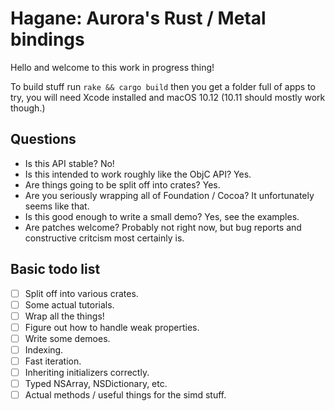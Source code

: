 # Hagane: Aurora's Rust / Metal bindings #

Hello and welcome to this work in progress thing!

To build stuff run `rake && cargo build` then you get a folder full of apps to try, you will need Xcode installed and macOS 10.12 (10.11 should mostly work though.)

## Questions ##

 - Is this API stable? No!
 - Is this intended to work roughly like the ObjC API? Yes.
 - Are things going to be split off into crates? Yes.
 - Are you seriously wrapping all of Foundation / Cocoa? It unfortunately seems like that.
 - Is this good enough to write a small demo? Yes, see the examples.
 - Are patches welcome? Probably not right now, but bug reports and constructive critcism most certainly is.

## Basic todo list ##

 - [ ] Split off into various crates.
 - [ ] Some actual tutorials.
 - [ ] Wrap all the things!
 - [ ] Figure out how to handle weak properties.
 - [ ] Write some demoes.
 - [ ] Indexing.
 - [ ] Fast iteration.
 - [ ] Inheriting initializers correctly.
 - [ ] Typed NSArray, NSDictionary, etc.
 - [ ] Actual methods / useful things for the simd stuff.